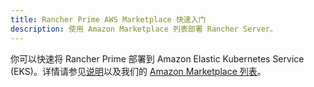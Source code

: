 ```yaml
---
title: Rancher Prime AWS Marketplace 快速入门
description: 使用 Amazon Marketplace 列表部署 Rancher Server。
---
```


你可以快速将 Rancher Prime 部署到 Amazon Elastic Kubernetes Service (EKS)。详情请参见[说明](https://suse-enceladus.github.io/marketplace-docs/rancher-prime/aws/?repository=rancher-payg-billing-adapter-llc-prd)以及我们的 [Amazon Marketplace 列表](https://aws.amazon.com/marketplace/pp/prodview-go7ent7goo5ae)。
